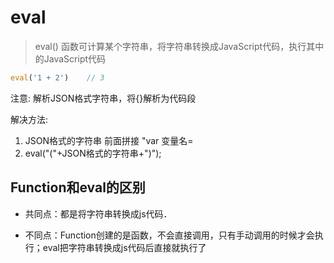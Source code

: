 # eval

> eval\(\) 函数可计算某个字符串，将字符串转换成JavaScript代码，执行其中的JavaScript代码

```js
eval('1 + 2')    // 3
```

注意: 解析JSON格式字符串，将{}解析为代码段

解决方法:

1. JSON格式的字符串 前面拼接 "var 变量名=
2. eval\("\("+JSON格式的字符串+"\)"\);

## Function和eval的区别

* 共同点：都是将字符串转换成js代码．

* 不同点：Function创建的是函数，不会直接调用，只有手动调用的时候才会执行；eval把字符串转换成js代码后直接就执行了



